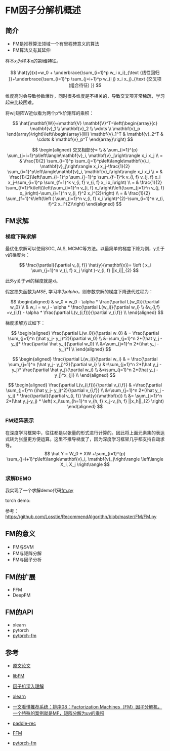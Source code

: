 # FM因子分解机概述

## 简介

- FM是推荐算法领域一个有里程碑意义的算法
- FM算法又有其延伸

样本$x_i$为样本x的第i维特征。




$$
\hat{y}(x)=w_0 + \underbrace{\sum_{i=1}^p w_i x_i}_{\text {线性回归 }}+\underbrace{\sum_{i=1}^p \sum_{j=i+1}^p w_{i j} x_i x_j}_{\text {交叉项 (组合待征) }}
$$

  	

维度高时会导致参数爆炸，同时很多维度是不相关的，导致交叉项非常稀疏，学习起来比较困难。

将wij矩阵W近似看为两个p*k阶矩阵的乘积：


$$
\hat{\mathbf{W}}=\mathbf{V} \mathbf{V}^T=\left(\begin{array}{c}
\mathbf{v}_1 \\
\mathbf{v}_2 \\
\vdots \\
\mathbf{v}_p
\end{array}\right)\left(\begin{array}{llll}
\mathbf{v}_1^T & \mathbf{v}_2^T & \cdots & \mathbf{v}_p^T
\end{array}\right)
$$

$$
\begin{aligned}
交叉相部分= \\
& \sum_{i=1}^{p} \sum_{j=i+1}^p\left\langle\mathbf{v}_i, \mathbf{v}_j\right\rangle x_i x_j \\
= & \frac{1}{2} \sum_{i=1}^p \sum_{j=1}^p\left\langle\mathbf{v}_i, \mathbf{v}_j\right\rangle x_i x_j-\frac{1}{2} \sum_{i=1}^p\left\langle\mathbf{v}_i, \mathbf{v}_i\right\rangle x_i x_i \\
= & \frac{1}{2}\left(\sum_{i=1}^p \sum_{j=1}^p \sum_{f=1}^k v_{i, f} v_{j, f} x_i x_j-\sum_{i=1}^p \sum_{f=1}^k v_{i, f} v_{i, f} x_i x_i\right) \\
= & \frac{1}{2} \sum_{f=1}^k\left(\left(\sum_{i=1}^n v_{i, f} x_i\right)\left(\sum_{j=1}^n v_{j, f} x_j\right)-\sum_{i=1}^n v_{i, f}^2 x_i^{2}\right) \\
= & \frac{1}{2} \sum_{f=1}^k\left(\left ( \sum_{i=1}^n v_{i, f} x_i \right)^{2}-\sum_{i=1}^n v_{i, f}^2 x_i^{2}\right)
\end{aligned}
$$



 ## FM求解

### 梯度下降求解

最优化求解可以使用SGC, ALS, MCMC等方法。以最简单的梯度下降为例，y关于v的梯度为：

$$
\frac{\partial}{\partial v_{i, f}} \hat{y}(\mathbf{x})= \left ( x_i \sum_{j=1}^n v_{j, f} x_j \right )-v_{i, f} ||x_i||_{2}
$$

此外y关于wi的梯度就是xi。

假定损失函数为$MSE$, 学习率为$alpha$，则参数求解的梯度下降迭代过程为：


$$
\begin{aligned}
& w_0 = w_0 - \alpha * \frac{\partial L(w_0)}{\partial w_0} \\
& w_i = w_i - \alpha * \frac{\partial L(w_i)}{\partial w_i} \\
&v_{i,f} =v_{i,f} - \alpha * \frac{\partial L(v_{i,f})}{\partial v_{i,f}} \\
\end{aligned}
$$

梯度求解方式如下：     

$$
\begin{aligned}
\frac{\partial L(w_0)}{\partial w_0}
& =  \frac{\partial \sum_{j=1}^n (\hat y_j- y_j)^2}{\partial w_0} \\
&=\sum_{j=1}^n 2*(\hat y_j - y_j)* \frac{\partial \hat y_j}{\partial w_0} \\
&=\sum_{j=1}^n 2*(\hat y_j - y_j)*1 \\
\end{aligned}
$$


$$
\begin{aligned}
\frac{\partial L(w_i)}{\partial w_i}
& =  \frac{\partial \sum_{j=1}^n (\hat y_j- y_j)^2}{\partial w_i} \\
&=\sum_{j=1}^n 2*(\hat y_j - y_j)* \frac{\partial \hat y_j}{\partial w_i} \\
&=\sum_{j=1}^n 2*(\hat y_j - y_j)*x_{ji} \\
\end{aligned}
$$


$$
\begin{aligned}
\frac{\partial L(v_{i,f})}{\partial v_{i,f}}
& =\frac{\partial \sum_{j=1}^n (\hat y_j- y_j)^2}{\partial v_{i,f}} \\
&=\sum_{j=1}^n 2*(\hat y_j - y_j) * \frac{\partial}{\partial v_{i, f}} \hat{y}(\mathbf{x}) \\
&= \sum_{j=1}^n 2*(\hat y_j-y_j) * \left(  x_i\sum_{h=1}^n v_{h, f} x_j-v_{h, f} ||x_h||_{2} \right)
\end{aligned}
$$





### FM矩阵表示

在深度学习框架中，往往都是以张量的形式进行计算的。因此将上面元素集的表达式转为张量更方便运算。这里不推导梯度了，因为深度学习框架几乎都支持自动求导。
$$
\hat Y = W_0 + XW +\sum_{i=1}^{p} \sum_{j=i+1}^p\left\langle\mathbf{v}_i, \mathbf{v}_j\right\rangle \left\langle X_i, X_j \right\rangle
$$






### 求解DEMO

我实现了一个求解demo代码[fm.py](fm/fm.py)



torch demo:

参考：https://github.com/Losstie/RecommendAlgorithn/blob/master/FM/FM.py

## FM的意义

- FM与SVM
- FM与矩阵分解
- FM与因子分析




## FM的扩展

- FFM
- DeepFM



## FM的API

- xlearn
- pytorch
- [pytorch-fm](https://github.com/rixwew/pytorch-fm.git)




## 参考

- [原文论文](https://citeseerx.ist.psu.edu/viewdoc/download?doi=10.1.1.393.8529&rep=rep1&type=pdf)
- [libFM](http://www.libfm.org/)
- [因子机深入理解](https://tracholar.github.io/machine-learning/2017/03/10/factorization-machine.html)
- [xlearn](https://xlearn-doc-cn.readthedocs.io/en/latest/install/index.html)
- [一文看懂推荐系统：排序08：Factorization Machines（FM）因子分解机，一个特殊的案例就是MF，矩阵分解为uv的乘积](https://blog.csdn.net/weixin_46838716/article/details/126554031)
- [paddle-rec](https://gitee.com/paddlepaddle/PaddleRec)

- [FFM](https://www.csie.ntu.edu.tw/~cjlin/papers/ffm.pdf)

- [pytorch-fm](https://github.com/rixwew/pytorch-fm.git)

  